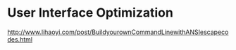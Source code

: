 
# User Interface Optimization #

http://www.lihaoyi.com/post/BuildyourownCommandLinewithANSIescapecodes.html
